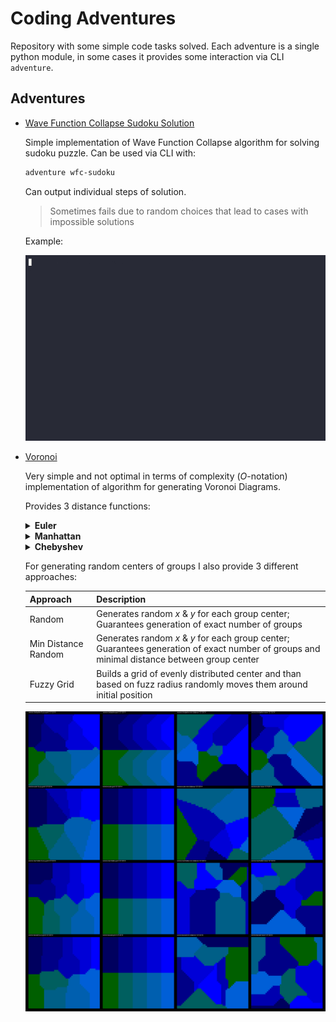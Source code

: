 # Coding Adventures

Repository with some simple code tasks solved. Each adventure is a single python
module, in some cases it provides some interaction via CLI `adventure`.

## Adventures

- [Wave Function Collapse Sudoku Solution](/adventure/wfc_sudoku.py)

  Simple implementation of Wave Function Collapse algorithm for solving sudoku
  puzzle. Can be used via CLI with:

  ```sh
  adventure wfc-sudoku
  ```

  Can output individual steps of solution.

  > Sometimes fails due to random choices that lead to cases with impossible
  > solutions

  Example:

  ![WFC Sudoku Example](https://raw.githubusercontent.com/katunilya/coding-adventures/main/imgs/wfc-sudoku.gif)

- [Voronoi](/adventure/voronoi.py)

  Very simple and not optimal in terms of complexity ($O$-notation) implementation of algorithm
  for generating Voronoi Diagrams.

  Provides 3 distance functions:

  <!-- markdownlint-disable MD033 -->

  <details>
  <summary><b>Euler</b></summary>

  Default distance function, widely known by everyone.

  $$
  \sqrt{(x_1 - x_2) ^ 2 + (y_1 - y_2) ^ 2}
  $$

  </details>

  <details>
  <summary><b>Manhattan</b></summary>

  Also known as "taxicab" distance, calculated as length of vertical and
  horizontal moves from one position to another.

  $$
  |x_1 - x_2| + |y_1 - y_2|
  $$

  </details>

  <details>
  <summary><b>Chebyshev</b></summary>

  Distance function calculated as max difference between $x$ and $y$ of
  positions.

  $$
  \max (|x_1 - x_2|, |y_1 - y_2|)
  $$

  </details>

  For generating random centers of groups I also provide 3 different approaches:

  | Approach            | Description                                                                                                                                 |
  | ------------------- | ------------------------------------------------------------------------------------------------------------------------------------------- |
  | Random              | Generates random $x$ & $y$ for each group center; Guarantees generation of exact number of groups                                           |
  | Min Distance Random | Generates random $x$ & $y$ for each group center; Guarantees generation of exact number of groups and minimal distance between group center |
  | Fuzzy Grid          | Builds a grid of evenly distributed center and than based on fuzz radius randomly moves them around initial position                        |

  ![Voronoi Diagrams](https://raw.githubusercontent.com/katunilya/coding-adventures/main/imgs/voronoi.png)
